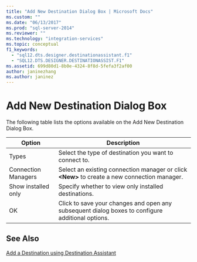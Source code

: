 ```yaml
---
title: "Add New Destination Dialog Box | Microsoft Docs"
ms.custom: ""
ms.date: "06/13/2017"
ms.prod: "sql-server-2014"
ms.reviewer: ""
ms.technology: "integration-services"
ms.topic: conceptual
f1_keywords: 
  - "sql12.dts.designer.destinationassistant.f1"
  - "SQL12.DTS.DESIGNER.DESTINATIONASSIST.F1"
ms.assetid: 699d80d1-8b0e-4324-8f8d-5fefa3f2af00
author: janinezhang
ms.author: janinez
---
```

# Add New Destination Dialog Box
  The following table lists the options available on the Add New Destination Dialog Box.  
  
|Option|Description|  
|------------|-----------------|  
|Types|Select the type of destination you want to connect to.|  
|Connection Managers|Select an existing connection manager or click **\<New>** to create a new connection manager.|  
|Show installed only|Specify whether to view only installed destinations.|  
|OK|Click to save your changes and open any subsequent dialog boxes to configure additional options.|  
  
## See Also  
 [Add a Destination using Destination Assistant](data-flow/destination-assistant.md)  
  
  
